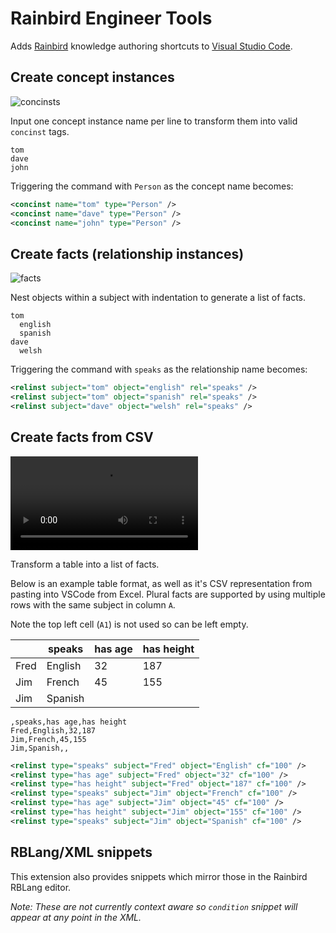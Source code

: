 # Rainbird Engineer Tools
Adds [Rainbird](https://rainbird.ai/) knowledge authoring shortcuts to [Visual Studio Code](https://code.visualstudio.com/).

## Create concept instances
![concinsts](https://user-images.githubusercontent.com/9257001/46398240-7c03b780-c6ec-11e8-9efc-8a2b8d8cf44d.gif)


Input one concept instance name per line to transform them into valid `concinst` tags.

```
tom
dave
john
```

Triggering the command with `Person` as the concept name becomes:

```xml
<concinst name="tom" type="Person" />
<concinst name="dave" type="Person" />
<concinst name="john" type="Person" />
```

## Create facts (relationship instances)
![facts](https://user-images.githubusercontent.com/9257001/46398173-4ced4600-c6ec-11e8-9384-926709ccf875.gif)

Nest objects within a subject with indentation to generate a list of facts.

```
tom
  english
  spanish
dave
  welsh
```

Triggering the command with `speaks` as the relationship name becomes:

```xml
<relinst subject="tom" object="english" rel="speaks" />
<relinst subject="tom" object="spanish" rel="speaks" />
<relinst subject="dave" object="welsh" rel="speaks" />
```

## Create facts from CSV

![facts from table](https://giant.gfycat.com/JaggedCreepyFirefly.webm)

Transform a table into a list of facts.

Below is an example table format, as well as it's CSV representation from pasting into VSCode from Excel. Plural facts are supported by using multiple rows with the same subject in column `A`.

Note the top left cell (`A1`) is not used so can be left empty.

| |speaks|has age|has height|
|---|---|---|---|
|Fred|English|32|187|
|Jim|French|45|155|
|Jim|Spanish|||

```csv
,speaks,has age,has height
Fred,English,32,187
Jim,French,45,155
Jim,Spanish,,
```

```xml
<relinst type="speaks" subject="Fred" object="English" cf="100" />
<relinst type="has age" subject="Fred" object="32" cf="100" />
<relinst type="has height" subject="Fred" object="187" cf="100" />
<relinst type="speaks" subject="Jim" object="French" cf="100" />
<relinst type="has age" subject="Jim" object="45" cf="100" />
<relinst type="has height" subject="Jim" object="155" cf="100" />
<relinst type="speaks" subject="Jim" object="Spanish" cf="100" />
```

## RBLang/XML snippets

This extension also provides snippets which mirror those in the Rainbird RBLang editor.

*Note: These are not currently context aware so `condition` snippet will appear at any point in the XML.*
